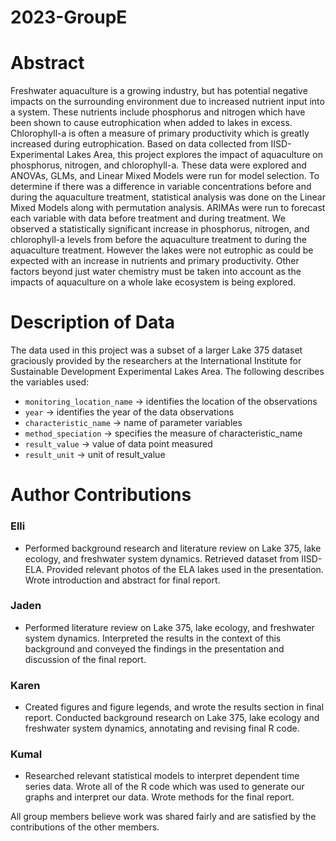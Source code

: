 # 2023-GroupE
# Abstract
Freshwater aquaculture is a growing industry, but has potential negative impacts on the surrounding environment due to increased nutrient input into a system. These nutrients include phosphorus and nitrogen which have been shown to cause eutrophication when added to lakes in  excess. Chlorophyll-a is often a measure of primary productivity which is greatly increased during eutrophication. Based on data collected from IISD-Experimental Lakes Area, this project explores the impact of aquaculture on phosphorus, nitrogen, and chlorophyll-a. These data were explored and ANOVAs, GLMs, and Linear Mixed Models were run for model selection. To determine if there was a difference in variable concentrations before and during the aquaculture treatment, statistical analysis was done on the Linear Mixed Models along with permutation analysis. ARIMAs were run to forecast each variable with data before treatment and during treatment. We observed a statistically significant increase in phosphorus, nitrogen, and chlorophyll-a levels from before the aquaculture treatment to during the aquaculture treatment. However the lakes were not eutrophic as could be expected with an increase in nutrients and primary productivity. Other factors beyond just water chemistry must be taken into account as the impacts of aquaculture on a whole lake ecosystem is being explored.

# Description of Data
The data used in this project was a subset of a larger Lake 375 dataset graciously provided by the researchers at the International Institute for Sustainable Development Experimental Lakes Area. The following describes the variables used:

- `monitoring_location_name` -> identifies the location of the observations
- `year` -> identifies the year of the data observations
- `characteristic_name` -> name of parameter variables
- `method_speciation` -> specifies the measure of characteristic_name
- `result_value` -> value of data point measured
- `result_unit` -> unit of result_value

# Author Contributions
### Elli
- Performed background research and literature review on Lake 375, lake ecology, and freshwater system dynamics. Retrieved dataset from IISD-ELA. Provided relevant photos of the ELA lakes used in the presentation. Wrote introduction and abstract for final report. 
### Jaden
- Performed literature review on Lake 375, lake ecology, and freshwater system dynamics. Interpreted the results in the context of this background and conveyed the findings in the presentation and discussion of the final report.
### Karen
- Created figures and figure legends, and wrote the results section in final report. Conducted background research on Lake 375, lake ecology and freshwater system dynamics, annotating and revising final R code. 
### Kumal
- Researched relevant statistical models to interpret dependent time series data. Wrote all of the R code which was used to generate our graphs and interpret our data. Wrote methods for the final report. 


All group members believe work was shared fairly and are satisfied by the contributions of the other members. 
